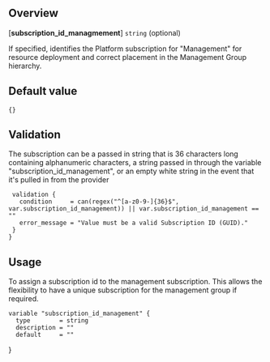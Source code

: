 ## Overview 
[**subscription_id_managmement**] `string` (optional)

If specified, identifies the Platform subscription for \"Management\" for resource deployment and correct placement in the Management Group hierarchy.

## Default value
```hcl
{}
```



## Validation
The subscription can be a passed in string that is 36 characters long containing alphanumeric characters, a string passed in through the variable "subscription_id_management", or an empty white string in the event that it's pulled in from the provider 
 ```hcl
  validation {
    condition     = can(regex("^[a-z0-9-]{36}$", var.subscription_id_management)) || var.subscription_id_management == ""
    error_message = "Value must be a valid Subscription ID (GUID)."
  }
}
```
## Usage
To assign a subscription id to the management subscription. This allows the flexibility to have a unique subscription for the management group if required. 

```hcl
variable "subscription_id_management" {
  type        = string
  description = ""
  default     = ""
 ```
}
